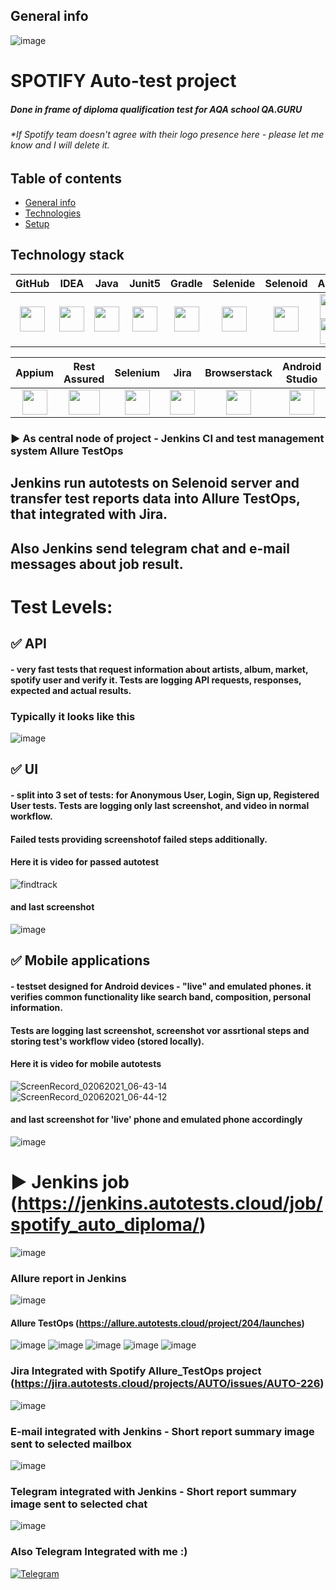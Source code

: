 ## General info
![image](https://user-images.githubusercontent.com/38681283/120556173-d0631600-c404-11eb-894a-6c7ec19704ca.png)
# SPOTIFY  Auto-test project
##### Done in frame of diploma qualification test for AQA school QA.GURU
###### *If Spotify team doesn't agree with their logo presence here - please let me know and I will delete it.
## Table of contents
* [General info](#general-info)
* [Technologies](#technologies)
* [Setup](#setup)

## Technology stack
| GitHub | IDEA | Java | Junit5 | Gradle | Selenide | Selenoid | Allure | Jenkins |
|:-----:|:-----:|:----:|:------:|:------:|:--------:|:--------:|:------------:|:-------:|
|<img src="https://user-images.githubusercontent.com/38681283/120561870-048f0480-c40e-11eb-9ff8-c155f9d617c4.png" width="40" height="40"> | <img src="https://user-images.githubusercontent.com/38681283/120561799-e88b6300-c40d-11eb-91ba-d4103ef6d4b5.png" width="40" height="40"> | <img src="https://user-images.githubusercontent.com/38681283/120561837-f7721580-c40d-11eb-8590-7b3b0b5eb50d.png" width="40" height="40"> | <img src="https://user-images.githubusercontent.com/38681283/120562013-43bd5580-c40e-11eb-926f-1b8d3dc9e965.png" width="40" height="40"> | <img src="https://user-images.githubusercontent.com/38681283/120562398-fbeafe00-c40e-11eb-9fe7-3a641bf7115c.png" width="40" height="40"> | <img src="https://user-images.githubusercontent.com/38681283/120562458-1c1abd00-c40f-11eb-8ce8-2eb023f3e24f.png" width="40" height="40"> | <img src="https://user-images.githubusercontent.com/38681283/120562511-38b6f500-c40f-11eb-8b04-208bec6529aa.png" width="40" height="40"> | <img src="https://user-images.githubusercontent.com/38681283/120562749-b5e26a00-c40f-11eb-91d9-641e254428c9.png" width="40" height="40"> <img src="https://user-images.githubusercontent.com/38681283/120562784-c692e000-c40f-11eb-8298-aa3858159184.png" width="40" height="40"> | <img src="https://user-images.githubusercontent.com/38681283/120562827-e0342780-c40f-11eb-9430-05ae54f145b1.png" width="40" height="40"> |  

| Appium | Rest Assured | Selenium | Jira | Browserstack | Android Studio | Telegram |
|:-------------:|:--------:|:------:|:------------:|:--------------:|:---------:|:------:|
<img src="https://user-images.githubusercontent.com/38681283/120563090-72d4c680-c410-11eb-8a3f-2309be0a818f.png" width="40" height="40"> |<img src="https://user-images.githubusercontent.com/38681283/120566097-335da880-c417-11eb-9e7b-248f6d5d4370.png" width="50" height="40"> | <img src="https://user-images.githubusercontent.com/38681283/120566010-eed20d00-c416-11eb-940d-56923ceff1bf.png" width="40" height="40"> | <img src="https://user-images.githubusercontent.com/38681283/120563529-79b00900-c411-11eb-8ab7-d5caf8b11ac1.png" width="40" height="40"> | <img src="https://user-images.githubusercontent.com/38681283/120565685-4ae86180-c416-11eb-9e62-42edc0e07e14.png" width="40" height="40"> | <img src="https://user-images.githubusercontent.com/38681283/120563229-bf200680-c410-11eb-91a6-d54243d0cda6.png" width="40" height="40"> | <img src="https://user-images.githubusercontent.com/38681283/120566160-54be9480-c417-11eb-86b7-4445fcdc8183.png" width="40" height="40"> |

### :arrow_forward: As central node of project - Jenkins CI and test management system Allure TestOps
## Jenkins run autotests on Selenoid server and transfer test reports data into Allure TestOps, that integrated with Jira.
## Also Jenkins send telegram chat and e-mail messages about job result.

# Test Levels:
## :white_check_mark: API      
#### - very fast tests that request information about artists, album, market, spotify user and verify it. Tests are logging API requests, responses, expected and actual results.
### Typically it looks like this
![image](https://user-images.githubusercontent.com/38681283/120557802-233dcd00-c407-11eb-9fe2-d65052a03f41.png)
## :white_check_mark: UI            
#### - split into 3 set of tests: for Anonymous User, Login, Sign up, Registered User tests. Tests are logging only last screenshot, and video in normal workflow.
#### Failed tests providing screenshotof failed steps additionally.
#### Here it is video for passed autotest
![findtrack](https://user-images.githubusercontent.com/38681283/120558512-43ba5700-c408-11eb-8ab4-5f9e48b952f8.gif)
#### and last screenshot
![image](https://user-images.githubusercontent.com/38681283/120561043-87af5b00-c40c-11eb-8c2a-202bed1de2be.png)
## :white_check_mark: Mobile applications           
#### - testset designed for Android devices - "live" and emulated phones. it verifies common functionality like search band, composition, personal information. 
#### Tests are logging last screenshot, screenshot vor assrtional steps and storing test's workflow video (stored locally).
#### Here it is video for mobile autotests
![ScreenRecord_02062021_06-43-14](https://user-images.githubusercontent.com/38681283/120558842-bcb9ae80-c408-11eb-93a1-0458a09df578.gif)
![ScreenRecord_02062021_06-44-12](https://user-images.githubusercontent.com/38681283/120558846-bdeadb80-c408-11eb-99ae-61b1af11c2b3.gif)
#### and last screenshot for 'live' phone and emulated phone accordingly
![image](https://user-images.githubusercontent.com/38681283/120560727-eaecbd80-c40b-11eb-98c8-d8e4dfc5a6de.png)

# :arrow_forward: Jenkins job (https://jenkins.autotests.cloud/job/spotify_auto_diploma/)
![image](https://user-images.githubusercontent.com/38681283/120642012-08a63b00-c47d-11eb-9687-b463348d2c78.png)
### Allure report in Jenkins
![image](https://user-images.githubusercontent.com/38681283/120564585-ed531580-c413-11eb-8515-40979492ec24.png)
#### Allure TestOps (https://allure.autotests.cloud/project/204/launches)
![image](https://user-images.githubusercontent.com/38681283/120640087-c0861900-c47a-11eb-891e-34382f8df197.png)
![image](https://user-images.githubusercontent.com/38681283/120640222-e0b5d800-c47a-11eb-9fc9-15d4bce0180c.png)
![image](https://user-images.githubusercontent.com/38681283/120640315-00e59700-c47b-11eb-81e5-b46814df3ea2.png)
![image](https://user-images.githubusercontent.com/38681283/120640404-1eb2fc00-c47b-11eb-8630-5e78fb6e5c92.png)
![image](https://user-images.githubusercontent.com/38681283/120641333-2921c580-c47c-11eb-9b68-25280b4f8e6e.png)
### Jira Integrated with Spotify Allure_TestOps project (https://jira.autotests.cloud/projects/AUTO/issues/AUTO-226)
![image](https://user-images.githubusercontent.com/38681283/120621762-de498300-c466-11eb-9e71-f0a5001d446e.png)
### E-mail integrated with Jenkins - Short report summary image sent to selected mailbox
![image](https://user-images.githubusercontent.com/38681283/120648070-ea900900-c483-11eb-94d0-9c32369078ce.png)
### Telegram integrated with Jenkins - Short report summary image sent to selected chat
![image](https://user-images.githubusercontent.com/38681283/120643739-355b5200-c47f-11eb-8a4d-bac92a8240c5.png)
### Also Telegram Integrated with me :)
[![Telegram](https://img.shields.io/badge/-Telegram-0b0a1a?style=for-the-badge&logo=telegram&logoColor=27A0D9)](https://t.me/yuriy_logvinov)
